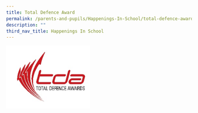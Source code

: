 ```yaml
---
title: Total Defence Award
permalink: /parents-and-pupils/Happenings-In-School/total-defence-award
description: ""
third_nav_title: Happenings In School
---
```

<img src="/images/tda.jpeg" 
     style="width:45%">
